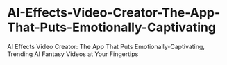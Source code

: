 # AI-Effects-Video-Creator-The-App-That-Puts-Emotionally-Captivating
AI Effects Video Creator: The App That Puts Emotionally-Captivating, Trending AI Fantasy Videos at Your Fingertips
